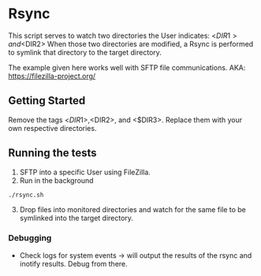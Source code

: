 # Rsync

This script serves to watch two directories the User indicates: <$DIR1> and <$DIR2>
When those two directories are modified, a Rsync is performed to symlink that directory to the target directory.

The example given here works well with SFTP file communications. AKA: https://filezilla-project.org/

## Getting Started

Remove the tags <$DIR1>, <$DIR2>, and <$DIR3>. Replace them with your own respective directories.

## Running the tests

1. SFTP into a specific User using FileZilla.
2. Run in the background
```
./rsync.sh
```
3. Drop files into monitored directories and watch for the same file to be symlinked into the target directory.

### Debugging

- Check logs for system events -> will output the results of the rsync and inotify results. Debug from there.

